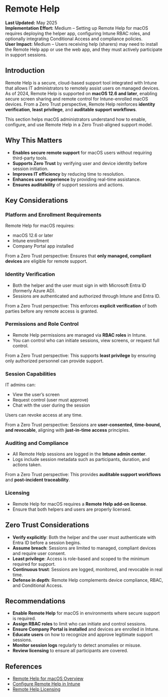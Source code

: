 # Remote Help

**Last Updated:** May 2025  
**Implementation Effort:** Medium – Setting up Remote Help for macOS requires deploying the helper app, configuring Intune RBAC roles, and optionally integrating Conditional Access and compliance policies.  
**User Impact:** Medium – Users receiving help (sharers) may need to install the Remote Help app or use the web app, and they must actively participate in support sessions.

## Introduction

Remote Help is a secure, cloud-based support tool integrated with Intune that allows IT administrators to remotely assist users on managed devices. As of 2024, Remote Help is supported on **macOS 12.6 and later**, enabling secure screen sharing and remote control for Intune-enrolled macOS devices. From a Zero Trust perspective, Remote Help reinforces **identity verification**, **least privilege**, and **auditable support workflows**.

This section helps macOS administrators understand how to enable, configure, and use Remote Help in a Zero Trust-aligned support model.

## Why This Matters

- **Enables secure remote support** for macOS users without requiring third-party tools.
- **Supports Zero Trust** by verifying user and device identity before session initiation.
- **Improves IT efficiency** by reducing time to resolution.
- **Enhances user experience** by providing real-time assistance.
- **Ensures auditability** of support sessions and actions.

## Key Considerations

### Platform and Enrollment Requirements

Remote Help for macOS requires:

- macOS 12.6 or later  
- Intune enrollment  
- Company Portal app installed  

From a Zero Trust perspective: Ensures that **only managed, compliant devices** are eligible for remote support.

### Identity Verification

- Both the helper and the user must sign in with Microsoft Entra ID (formerly Azure AD).
- Sessions are authenticated and authorized through Intune and Entra ID.

From a Zero Trust perspective: This enforces **explicit verification** of both parties before any remote access is granted.

### Permissions and Role Control

- Remote Help permissions are managed via **RBAC roles** in Intune.
- You can control who can initiate sessions, view screens, or request full control.

From a Zero Trust perspective: This supports **least privilege** by ensuring only authorized personnel can provide support.

### Session Capabilities

IT admins can:

- View the user’s screen  
- Request control (user must approve)  
- Chat with the user during the session  

Users can revoke access at any time.

From a Zero Trust perspective: Sessions are **user-consented, time-bound, and revocable**, aligning with **just-in-time access** principles.

### Auditing and Compliance

- All Remote Help sessions are logged in the **Intune admin center**.
- Logs include session metadata such as participants, duration, and actions taken.

From a Zero Trust perspective: This provides **auditable support workflows** and **post-incident traceability**.

### Licensing

- Remote Help for macOS requires a **Remote Help add-on license**.
- Ensure that both helpers and users are properly licensed.

## Zero Trust Considerations

- **Verify explicitly**: Both the helper and the user must authenticate with Entra ID before a session begins.
- **Assume breach**: Sessions are limited to managed, compliant devices and require user consent.
- **Least privilege**: Access is role-based and scoped to the minimum required for support.
- **Continuous trust**: Sessions are logged, monitored, and revocable in real time.
- **Defense in depth**: Remote Help complements device compliance, RBAC, and Conditional Access.

## Recommendations

- **Enable Remote Help** for macOS in environments where secure support is required.
- **Assign RBAC roles** to limit who can initiate and control sessions.
- **Ensure Company Portal is installed** and devices are enrolled in Intune.
- **Educate users** on how to recognize and approve legitimate support sessions.
- **Monitor session logs** regularly to detect anomalies or misuse.
- **Review licensing** to ensure all participants are covered.

## References

- [Remote Help for macOS Overview](https://learn.microsoft.com/en-us/intune/intune-service/fundamentals/whats-new)  
- [Configure Remote Help in Intune](https://learn.microsoft.com/en-us/mem/intune/fundamentals/remote-help)  
- [Remote Help Licensing](https://learn.microsoft.com/en-us/mem/intune/fundamentals/remote-help)
